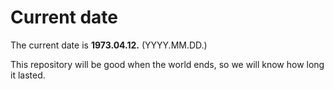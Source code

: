 # Current date

The current date is **1973.04.12.** (YYYY.MM.DD.)

This repository will be good when the world ends, so we will know how long it lasted.